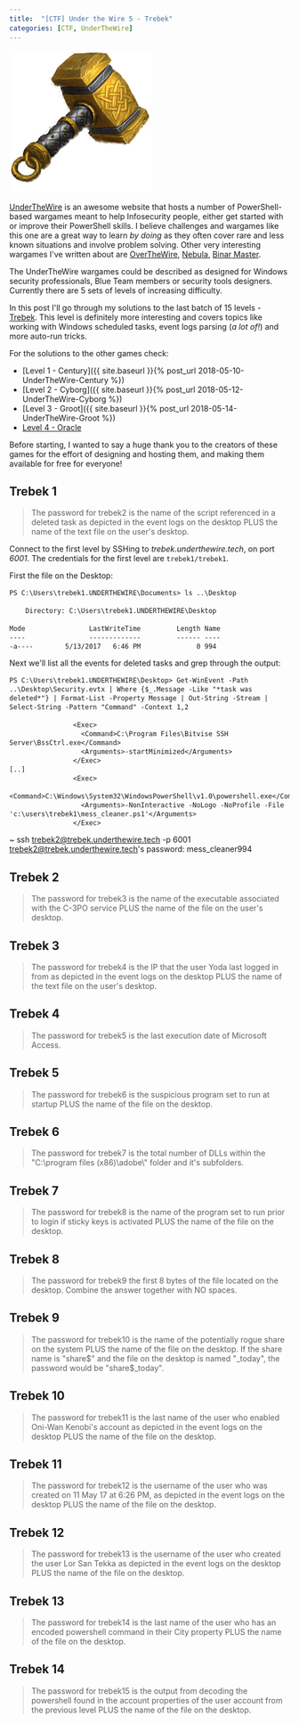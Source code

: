 ```yaml
---
title:  "[CTF] Under the Wire 5 - Trebek"
categories: [CTF, UnderTheWire]
---
```


![Logo](/assets/images/hammer4.png)

[UnderTheWire](http://underthewire.tech/index.htm) is an awesome website that hosts a number of PowerShell-based wargames meant to help Infosecurity people, either get started with or improve their PowerShell skills. I believe challenges and wargames like this one are a great way to learn *by doing* as they often cover rare and less known situations and involve problem solving. Other very interesting wargames I've written about are [OverTheWire](http://craftware.xyz/blog/categories/#OverTheWire), [Nebula](http://craftware.xyz/ctf/2012/07/21/Nebula-wargame-walkthrough.html), [Binar Master](http://craftware.xyz/blog/categories/#Binary-Master). 

The UnderTheWire wargames could be described as designed for Windows security professionals, Blue Team members or security tools designers. Currently there are 5 sets of levels of increasing difficulty. 

In this post I'll go through my solutions to the last batch of 15 levels - [Trebek](http://underthewire.tech/trebek/trebek.htm). This level is definitely more interesting and covers topics like working with Windows scheduled tasks, event logs parsing (*a lot of!*) and more auto-run tricks.

For the solutions to the other games check:
* [Level 1 - Century]({{ site.baseurl }}{% post_url 2018-05-10-UnderTheWire-Century %})
* [Level 2 - Cyborg]({{ site.baseurl }}{% post_url 2018-05-12-UnderTheWire-Cyborg %})
* [Level 3 - Groot]({{ site.baseurl }}{% post_url 2018-05-14-UnderTheWire-Groot %})
* [Level 4 - Oracle]()

Before starting, I wanted to say a huge thank you to the creators of these games for the effort of designing and hosting them, and making them available for free for everyone!

## Trebek 1

<blockquote>
  <p>The password for trebek2 is the name of the script referenced in a deleted task as depicted in the event logs on the desktop PLUS the name of the text file on the user's desktop.</p>
</blockquote>

Connect to the first level by SSHing to *trebek.underthewire.tech*, on port *6001*. The credentials for the first level are ```trebek1/trebek1```.

First the file on the Desktop:

```posh
PS C:\Users\trebek1.UNDERTHEWIRE\Documents> ls ..\Desktop

    Directory: C:\Users\trebek1.UNDERTHEWIRE\Desktop

Mode                LastWriteTime         Length Name
----                -------------         ------ ----
-a----        5/13/2017   6:46 PM              0 994
```

Next we'll list all the events for deleted tasks and grep through the output:

```posh
PS C:\Users\trebek1.UNDERTHEWIRE\Desktop> Get-WinEvent -Path ..\Desktop\Security.evtx | Where {$_.Message -Like "*task was deleted*"} | Format-List -Property Message | Out-String -Stream | Select-String -Pattern "Command" -Context 1,2

                <Exec>
                  <Command>C:\Program Files\Bitvise SSH Server\BssCtrl.exe</Command>
                  <Arguments>-startMinimized</Arguments>
                </Exec>
[..]
                <Exec>
                  <Command>C:\Windows\System32\WindowsPowerShell\v1.0\powershell.exe</Command>
                  <Arguments>-NonInteractive -NoLogo -NoProfile -File 'c:\users\trebek1\mess_cleaner.ps1'</Arguments>
                </Exec>
```

~ ssh trebek2@trebek.underthewire.tech -p 6001
trebek2@trebek.underthewire.tech's password: mess_cleaner994
## Trebek 2

<blockquote>
  <p>The password for trebek3 is the name of the executable associated with the C-3PO service PLUS the name of the file on the user's desktop.</p>
</blockquote>

## Trebek 3

<blockquote>
  <p>The password for trebek4 is the IP that the user Yoda last logged in from as depicted in the event logs on the desktop PLUS the name of the text file on the user's desktop.</p>
</blockquote>

## Trebek 4

<blockquote>
  <p>The password for trebek5 is the last execution date of Microsoft Access.</p>
</blockquote>

## Trebek 5

<blockquote>
  <p>The password for trebek6 is the suspicious program set to run at startup PLUS the name of the file on the desktop.</p>
</blockquote>

## Trebek 6

<blockquote>
  <p>The password for trebek7 is the total number of DLLs within the "C:\program files (x86)\adobe\" folder and it's subfolders.</p>
</blockquote>

## Trebek 7

<blockquote>
  <p>The password for trebek8 is the name of the program set to run prior to login if sticky keys is activated PLUS the name of the file on the desktop.</p>
</blockquote>

## Trebek 8

<blockquote>
  <p>The password for trebek9 the first 8 bytes of the file located on the desktop. Combine the answer together with NO spaces.</p>
</blockquote>

## Trebek 9

<blockquote>
  <p>The password for trebek10 is the name of the potentially rogue share on the system PLUS the name of the file on the desktop. If the share name is "share$" and the file on the desktop is named "_today", the password would be "share$_today".</p>
</blockquote>

## Trebek 10

<blockquote>
  <p>The password for trebek11 is the last name of the user who enabled Oni-Wan Kenobi's account as depicted in the event logs on the desktop PLUS the name of the file on the desktop.</p>
</blockquote>

## Trebek 11

<blockquote>
  <p>The password for trebek12 is the username of the user who was created on 11 May 17 at 6:26 PM, as depicted in the event logs on the desktop PLUS the name of the file on the desktop.</p>
</blockquote>

## Trebek 12

<blockquote>
  <p>The password for trebek13 is the username of the user who created the user Lor San Tekka as depicted in the event logs on the desktop PLUS the name of the file on the desktop.</p>
</blockquote>

## Trebek 13

<blockquote>
  <p>The password for trebek14 is the last name of the user who has an encoded powershell command in their City property PLUS the name of the file on the desktop.</p>
</blockquote>

## Trebek 14

<blockquote>
  <p>The password for trebek15 is the output from decoding the powershell found in the account properties of the user account from the previous level PLUS the name of the file on the desktop.</p>
</blockquote>

